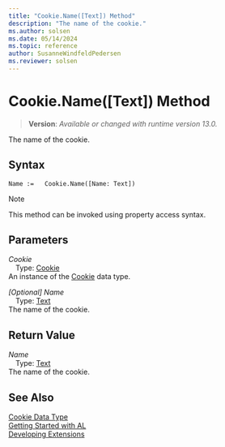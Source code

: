 ```yaml
---
title: "Cookie.Name([Text]) Method"
description: "The name of the cookie."
ms.author: solsen
ms.date: 05/14/2024
ms.topic: reference
author: SusanneWindfeldPedersen
ms.reviewer: solsen
---
```

[//]: # (START>DO_NOT_EDIT)
[//]: # (IMPORTANT:Do not edit any of the content between here and the END>DO_NOT_EDIT.)
[//]: # (Any modifications should be made in the .xml files in the ModernDev repo.)
# Cookie.Name([Text]) Method
> **Version**: _Available or changed with runtime version 13.0._

The name of the cookie.


## Syntax
```AL
Name :=   Cookie.Name([Name: Text])
```
> [!NOTE]
> This method can be invoked using property access syntax.
## Parameters
*Cookie*  
&emsp;Type: [Cookie](cookie-data-type.md)  
An instance of the [Cookie](cookie-data-type.md) data type.  

*[Optional] Name*  
&emsp;Type: [Text](../text/text-data-type.md)  
The name of the cookie.  


## Return Value
*Name*  
&emsp;Type: [Text](../text/text-data-type.md)  
The name of the cookie.


[//]: # (IMPORTANT: END>DO_NOT_EDIT)
## See Also
[Cookie Data Type](cookie-data-type.md)  
[Getting Started with AL](../../devenv-get-started.md)  
[Developing Extensions](../../devenv-dev-overview.md)